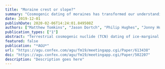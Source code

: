 ```yaml
---
title: "Moraine crest or slope?"
summary: "Cosmogenic dating of moraines has transformed our understanding of Quaternary glacial cycles. But can we improve the accuracy of cosmogenic datasets?" 
date: 2019-12-01
publishDate: 2020-02-06T14:24:01.849508Z
authors: ["Matthew Tomkins", "Jason Dortch", "Philip Hughes", "Jonny Huck", "Raimon Pallàs", "Ángel Rodés", "James Allard", "Andrew Stimson", "Didier Bourlès", "Vincent R. Rinterknecht", "Laura Rodríguez-Rodríguez", "Vincent Jomelli", "Ramón Copons", "Iestyn Barr", "Chris Darvill"]
publication_types: ["1"]
abstract: "Terrestrial cosmogenic nuclide (TCN) dating of ice-marginal moraines can provide unique insight into Quaternary glacial history. However, geomorphic processes can profoundly influence the distribution of TCN ages, as boulders are exhumed, toppled and eroded as moraines degrade through time. In turn, quantitative methods which minimise and account for these processes have the potential to significantly improve the chronological utility of the moraine record. Within this context, we focus on a fundamental component of TCN sample selection; are moraine crests better targets than moraine slopes? This question arises due to an apparent dichotomy between model predictions and sampling procedures, as slope diffusion models predict the greatest ground lowering at moraine crests and relative stability on moraine slopes. However, crests are preferentially sampled for TCN, while moraine slopes are generally avoided due to increased risks of boulder instability. In this study, we assess whether spatial criteria can be used to identify exhumed boulders through intensive Schmidt hammer sampling (SH; 505 boulders - 15,150 R) and 10Be exposure dating of four moraines of varying age and geomorphology in the northern and southern Pyrenees. These data show that large, matrix-rich and steep-sided moraines are particularly susceptible to post-depositional erosion, but sampling on the crest is not effective at isolating exhumed boulders. For these moraines, the distribution of exhumed boulders is effectively random, while the probability of selecting an exhumed boulder is comparable for moraine crests, ice-proximal and -distal slopes. In turn, sedimentology exerts a key control on moraine stability, as matrix-poor, boulder-rich moraines stabilise rapidly after deglaciation. In light of these data, we propose that landform stability should be prioritised over spatial criteria and that, in the absence of detailed geomorphic analysis, boulder location should carry less weight in sample selection. However, non-ideal landforms are often priority targets for TCN dating as these may record the retreat stages of the largest glaciers or represent “missing” glacial stages in existing chronologies. For these landforms, we recommend preliminary SH sampling to identify exhumed boulders and to select boulders for TCN dating"
featured: false
publication: "*AGU*"
url: "https://agu.confex.com/agu/fm19/meetingapp.cgi/Paper/613438"
doi: "https://agu.confex.com/agu/fm19/meetingapp.cgi/Paper/502207"
description: "Description goes here"
---
```



